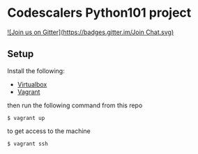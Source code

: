 # Codescalers Python101 project

[![Join us on Gitter](https://badges.gitter.im/Join Chat.svg)](https://gitter.im/codescalers/python101#)

## Setup

Install the following:

+ [Virtualbox](https://www.virtualbox.org/wiki/Downloads) 
+ [Vagrant](https://www.vagrantup.com/downloads.html)

then run the following command from this repo

```
$ vagrant up
```

to get access to the machine

```
$ vagrant ssh
```

